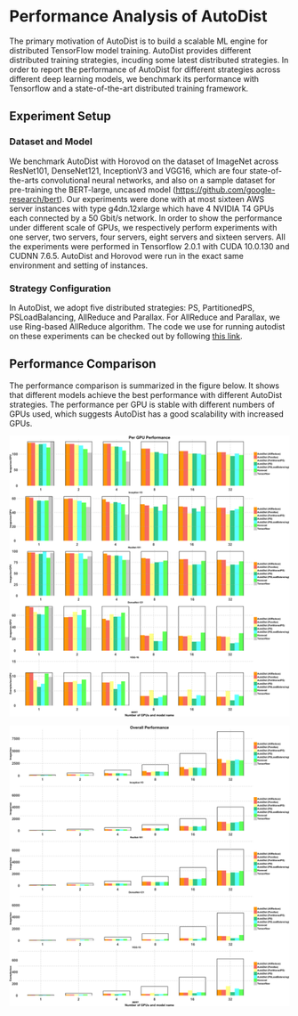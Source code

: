 # Performance Analysis of AutoDist
The primary motivation of AutoDist is to build a scalable ML engine for distributed TensorFlow model training. AutoDist provides different distributed training strategies, incuding some latest distributed strategies. In order to report the performance of AutoDist for different strategies across different deep learning models, we benchmark its performance with Tensorflow and a state-of-the-art distributed training framework.

## Experiment Setup

### Dataset and Model
We benchmark AutoDist with Horovod on the dataset of ImageNet across ResNet101, DenseNet121, InceptionV3 and VGG16, which are four state-of-the-arts convolutional neural networks, and also on a sample dataset for pre-training the BERT-large, uncased model (https://github.com/google-research/bert). Our experiments were done with at most sixteen AWS server instances with type g4dn.12xlarge which have 4 NVIDIA T4 GPUs each connected by a 50 Gbit/s network. In order to show the performance under different scale of GPUs, we respectively perform experiments with one server, two servers, four servers, eight servers and sixteen servers. All the experiments were performed in Tensorflow 2.0.1 with CUDA 10.0.130 and CUDNN 7.6.5. AutoDist and Horovod were run in the exact same environment and setting of instances. 

### Strategy Configuration
In AutoDist, we adopt five distributed 
strategies: PS, PartitionedPS, PSLoadBalancing, AllReduce and Parallax. For AllReduce and Parallax, we use Ring-based AllReduce algorithm. The code we use for running autodist on these experiments can be checked out by following [this link](https://github.com/petuum/autodist/tree/master/examples/benchmark).

## Performance Comparison
The performance comparison is summarized in the figure below. It shows that different models achieve the best performance with different AutoDist strategies. The performance per GPU is stable with different numbers of GPUs used, which suggests AutoDist has a good scalability with increased GPUs.

![per gpu performance](figure1.png "Benchmarks1")

![overall performance](figure2.png "Benchmarks2")


